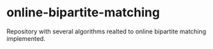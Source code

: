 # online-bipartite-matching
Repository with several algorithms realted to online bipartite matching implemented.
